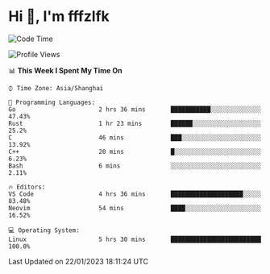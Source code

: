 # Hi 👋, I'm fffzlfk

<!--START_SECTION:waka-->
![Code Time](http://img.shields.io/badge/Code%20Time-39%20hrs%2048%20mins-blue)

![Profile Views](http://img.shields.io/badge/Profile%20Views-4-blue)

📊 **This Week I Spent My Time On** 

```text
⌚︎ Time Zone: Asia/Shanghai

💬 Programming Languages: 
Go                       2 hrs 36 mins       ███████████░░░░░░░░░░░░░░   47.43% 
Rust                     1 hr 23 mins        ██████░░░░░░░░░░░░░░░░░░░   25.2% 
C                        46 mins             ███░░░░░░░░░░░░░░░░░░░░░░   13.92% 
C++                      20 mins             █░░░░░░░░░░░░░░░░░░░░░░░░   6.23% 
Bash                     6 mins              ░░░░░░░░░░░░░░░░░░░░░░░░░   2.11%

🔥 Editors: 
VS Code                  4 hrs 36 mins       ████████████████████░░░░░   83.48% 
Neovim                   54 mins             ████░░░░░░░░░░░░░░░░░░░░░   16.52%

💻 Operating System: 
Linux                    5 hrs 30 mins       █████████████████████████   100.0%

```


 Last Updated on 22/01/2023 18:11:24 UTC
<!--END_SECTION:waka-->
